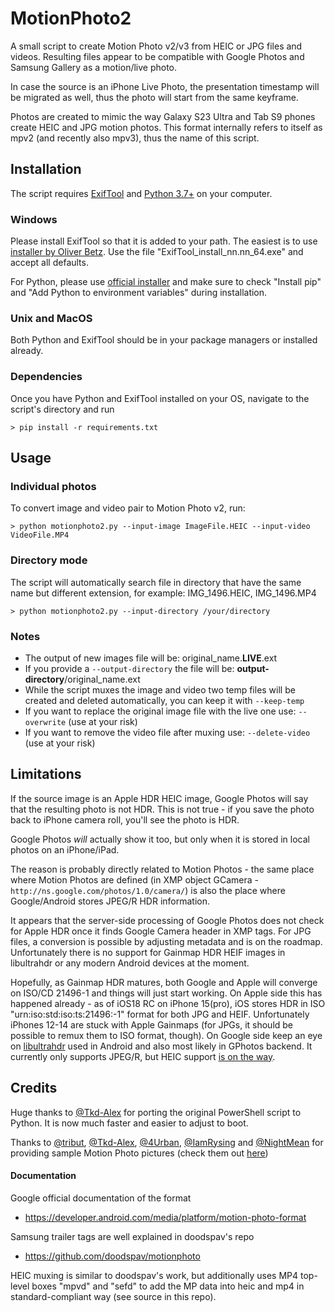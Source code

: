 # MotionPhoto2

A small script to create Motion Photo v2/v3 from HEIC or JPG files and videos. Resulting files appear to be compatible with Google Photos and Samsung Gallery as a motion/live photo.

In case the source is an iPhone Live Photo, the presentation timestamp will be migrated as well, thus the photo will start from the same keyframe.

Photos are created to mimic the way Galaxy S23 Ultra and Tab S9 phones create HEIC and JPG motion photos. This format internally refers to itself as mpv2 (and recently also mpv3), thus the name of this script.

## Installation

The script requires [ExifTool](https://exiftool.org/) and [Python 3.7+](https://www.python.org/) on your computer.

### Windows

Please install ExifTool so that it is added to your path. The easiest is to use [installer by Oliver Betz](https://oliverbetz.de/pages/Artikel/ExifTool-for-Windows). Use the file "ExifTool_install_nn.nn_64.exe" and accept all defaults.

For Python, please use [official installer](https://www.python.org/downloads/windows/) and make sure to check "Install pip" and "Add Python to environment variables" during installation.

### Unix and MacOS

Both Python and ExifTool should be in your package managers or installed already.

### Dependencies

Once you have Python and ExifTool installed on your OS, navigate to the script's directory and run 
```
> pip install -r requirements.txt
```

## Usage

### Individual photos

To convert image and video pair to Motion Photo v2, run:

```
> python motionphoto2.py --input-image ImageFile.HEIC --input-video VideoFile.MP4
```

### Directory mode
The script will automatically search file in directory that have the same name but different extension, for example: IMG_1496.HEIC, IMG_1496.MP4
```
> python motionphoto2.py --input-directory /your/directory
```

### Notes
- The output of new images file will be: original_name.**LIVE**.ext
- If you provide a `--output-directory` the file will be: **output-directory**/original_name.ext
- While the script muxes the image and video two temp files will be created and deleted automatically, you can keep it with `--keep-temp`
- If you want to replace the original image file with the live one use: `--overwrite` (use at your risk)
- If you want to remove the video file after muxing use: `--delete-video` (use at your risk)

## Limitations

If the source image is an Apple HDR HEIC image, Google Photos will say that the resulting photo is not HDR. This is not true - if you save the photo back to iPhone camera roll, you'll see the photo is HDR.

Google Photos _will_ actually show it too, but only when it is stored in local photos on an iPhone/iPad.

The reason is probably directly related to Motion Photos -  the same place where Motion Photos are defined (in XMP object GCamera - `http://ns.google.com/photos/1.0/camera/`) is also the place where Google/Android stores JPEG/R HDR information.

It appears that the server-side processing of Google Photos does not check for Apple HDR once it finds Google Camera header in XMP tags. For JPG files, a conversion is possible by adjusting metadata and is on the roadmap. Unfortunately there is no support for Gainmap HDR HEIF images in libultrahdr or any modern Android devices at the moment.

Hopefully, as Gainmap HDR matures, both Google and Apple will converge on ISO/CD 21496-1 and things will just start working. On Apple side this has happened already - as of iOS18 RC on iPhone 15(pro), iOS stores HDR in ISO "urn:iso:std:iso:ts:21496:-1" format for both JPG and HEIF. Unfortunately iPhones 12-14 are stuck with Apple Gainmaps (for JPGs, it should be possible to remux them to ISO format, though). On Google side keep an eye on [libultrahdr](https://github.com/google/libultrahdr) used in Android and also most likely in GPhotos backend. It currently only supports JPEG/R, but HEIC support [is on the way](https://github.com/google/libultrahdr/issues/195).

## Credits

Huge thanks to [@Tkd-Alex](https://github.com/Tkd-Alex) for porting the original PowerShell script to Python. It is now much faster and easier to adjust to boot.

Thanks to [@tribut](https://github.com/tribut), [@Tkd-Alex](https://github.com/Tkd-Alex), [@4Urban](https://github.com/4Urban), [@IamRysing](https://github.com/IamRysing) and [@NightMean](https://github.com/NightMean) for providing sample Motion Photo pictures (check them out [here](https://github.com/PetrVys/MotionPhotoSamples))


#### Documentation

Google official documentation of the format
- https://developer.android.com/media/platform/motion-photo-format

Samsung trailer tags are well explained in doodspav's repo
- https://github.com/doodspav/motionphoto

HEIC muxing is similar to doodspav's work, but additionally uses MP4 top-level boxes "mpvd" and "sefd" to add the MP data into heic and mp4 in standard-compliant way (see source in this repo).
